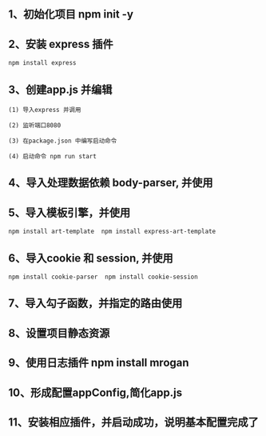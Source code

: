 ##  1、初始化项目 npm init -y
##  2、安装 express 插件
    npm install express
##  3、创建app.js 并编辑
    (1) 导入express 并调用

    (2) 监听端口8080

    (3) 在package.json 中编写启动命令

    (4) 启动命令 npm run start
##  4、导入处理数据依赖 body-parser, 并使用
##  5、导入模板引擎，并使用 
    npm install art-template  npm install express-art-template
##  6、导入cookie 和 session, 并使用
    npm install cookie-parser  npm install cookie-session
##  7、导入勾子函数，并指定的路由使用
##  8、设置项目静态资源
##  9、使用日志插件 npm install mrogan
##  10、形成配置appConfig,简化app.js
##  11、安装相应插件，并启动成功，说明基本配置完成了

